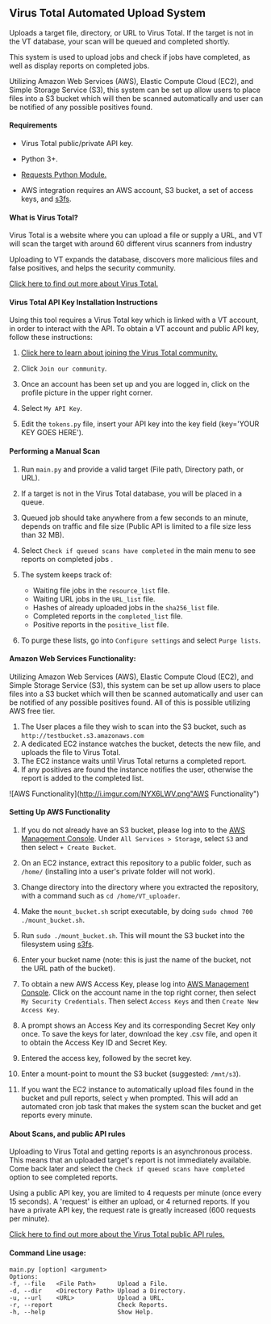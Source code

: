 Virus Total Automated Upload System
---
Uploads a target file, directory, or URL to Virus Total.  If the target is not in the VT database, your scan will be queued and completed shortly.

This system is used to upload jobs and check if jobs have completed, as well as display reports on completed jobs.

Utilizing Amazon Web Services (AWS), Elastic Compute Cloud (EC2), and Simple Storage Service (S3), this system can be set up allow users to place files into a S3 bucket which will then be scanned automatically and user can be notified of any possible positives found.  

#### Requirements

* Virus Total public/private API key.

* Python 3+.

* <a href="http://docs.python-requests.org/en/master/" title="Requests Python Module"> Requests Python Module. </a>

* AWS integration requires an AWS account, S3 bucket, a set of access keys, and [s3fs](https://github.com/s3fs-fuse/s3fs-fuse).

#### What is Virus Total?
Virus Total is a website where you can upload a file or supply a URL, and VT will scan the target with around 60 different virus scanners from industry

Uploading to VT expands the database, discovers more malicious files and false positives, and helps the security community.

<a href="https://www.virustotal.com/en/about/" title="About Virus Total">
Click here to find out more about Virus Total.</a>

#### Virus Total API Key Installation Instructions
Using this tool requires a Virus Total key which is linked with a VT account, in order to interact with the API.  To obtain a VT account and public API key, follow these instructions:

1. <a href="https://www.virustotal.com/en/documentation/virustotal-community/#dlg-join">Click here to learn about joining the Virus Total community.</a>

2. Click `Join our community`.

3. Once an account has been set up and you are logged in, click on the profile picture in the upper right corner.

4. Select `My API Key`.

5. Edit the `tokens.py` file, insert your API key into the key field (key='YOUR KEY GOES HERE').

#### Performing a Manual Scan
1. Run `main.py` and provide a valid target (File path, Directory path, or URL).

2. If a target is not in the Virus Total database, you will be placed in a queue.

3. Queued job should take anywhere from a few seconds to an minute, depends on traffic and file size (Public API is limited to a file size less than 32 MB).

4. Select `Check if queued scans have completed` in the main menu to see reports on completed jobs .

5. The system keeps track of:
    * Waiting file jobs in the `resource_list` file.
    * Waiting URL jobs in the `URL_list` file.
    * Hashes of already uploaded jobs in the `sha256_list` file.
    * Completed reports in the `completed_list` file.
    * Positive reports in the `positive_list` file.
6. To purge these lists, go into `Configure settings` and select `Purge lists`.

#### Amazon Web Services Functionality:
Utilizing Amazon Web Services (AWS), Elastic Compute Cloud (EC2), and Simple Storage Service (S3), this system can be set up allow users to place files into a S3 bucket which will then be scanned automatically and user can be notified of any possible positives found.  All of this is possible utilizing AWS free tier.

1. The User places a file they wish to scan into the S3 bucket, such as `http://testbucket.s3.amazonaws.com`
2. A dedicated EC2 instance watches the bucket, detects the new file, and uploads the file to Virus Total.
3. The EC2 instance waits until Virus Total returns a completed report.
4. If any positives are found the instance notifies the user, otherwise the report is added to the completed list.

![AWS Functionality](http://i.imgur.com/NYX6LWV.png"AWS Functionality")

#### Setting Up AWS Functionality
1. If you do not already have an S3 bucket, please log into to the [AWS Management Console](https://aws.amazon.com/console/). Under `All Services > Storage`, select `S3` and then select `+ Create Bucket`.

2. On an EC2 instance, extract this repository to a public folder, such as `/home/` (installing into a user's private folder will not work).

3. Change directory into the directory where you extracted the repository, with a command such as `cd /home/VT_uploader`.

4. Make the `mount_bucket.sh` script executable, by doing `sudo chmod 700 ./mount_bucket.sh`.

5. Run `sudo ./mount_bucket.sh`.  This will mount the S3 bucket into the filesystem using [s3fs](https://github.com/s3fs-fuse/s3fs-fuse).

6. Enter your bucket name (note: this is just the name of the bucket, not the URL path of the bucket).

7. To obtain a new AWS Access Key, please log into [AWS Management Console](https://aws.amazon.com/console/).  Click on the account name in the top right corner, then select `My Security Credentials`.  Then select `Access Keys` and then `Create New Access Key`.  

8. A prompt shows an Access Key and its corresponding Secret Key only once.  To save the keys for later, download the key .csv file, and open it to obtain the Access Key ID and Secret Key.

9. Entered the access key, followed by the secret key.

10. Enter a mount-point to mount the S3 bucket (suggested: `/mnt/s3`).

11. If you want the EC2 instance to automatically upload files found in the bucket and pull reports, select `y` when prompted.  This will add an automated cron job task that makes the system scan the bucket and get reports every minute.

#### About Scans, and public API rules

Uploading to Virus Total and getting reports is an asynchronous process.  This means that an uploaded target's report is not immediately available.  Come back later and select the `Check if queued scans have completed` option to see completed reports.  

Using a public API key, you are limited to 4 requests per minute (once every 15 seconds).  A 'request' is either an upload, or 4 returned reports.  If you have a private API key, the request rate is greatly increased (600 requests per minute).

[Click here to find out more about the Virus Total public API rules.](https://www.virustotal.com/en/documentation/public-api/)

#### Command Line usage:
```
main.py [option] <argument>
Options:
-f, --file   <File Path>      Upload a File. 
-d, --dir    <Directory Path> Upload a Directory.  
-u, --url    <URL>            Upload a URL.
-r, --report                  Check Reports.
-h, --help                    Show Help.
```
